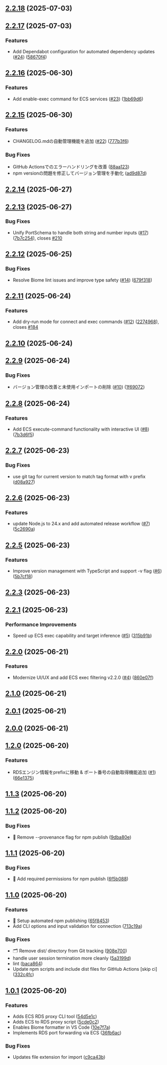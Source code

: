 ## [2.2.18](https://github.com/yuyakinjo/aws-portfoward/compare/v2.2.17...v2.2.18) (2025-07-03)
## [2.2.17](https://github.com/yuyakinjo/aws-portfoward/compare/v2.2.16...v2.2.17) (2025-07-03)

### Features

* Add Dependabot configuration for automated dependency updates ([#24](https://github.com/yuyakinjo/aws-portfoward/issues/24)) ([58670f4](https://github.com/yuyakinjo/aws-portfoward/commit/58670f4a4be8feff402bc2ac61f6ec2468053972))
## [2.2.16](https://github.com/yuyakinjo/aws-portfoward/compare/v2.2.15...v2.2.16) (2025-06-30)

### Features

* Add enable-exec command for ECS services ([#23](https://github.com/yuyakinjo/aws-portfoward/issues/23)) ([1bb69d6](https://github.com/yuyakinjo/aws-portfoward/commit/1bb69d63a638e78e73acde8faba66687b4891110))
## [2.2.15](https://github.com/yuyakinjo/aws-portfoward/compare/v2.2.14...v2.2.15) (2025-06-30)

### Features

* CHANGELOG.mdの自動管理機能を追加 ([#22](https://github.com/yuyakinjo/aws-portfoward/issues/22)) ([777b3f6](https://github.com/yuyakinjo/aws-portfoward/commit/777b3f6014919753ab53962859ea93cf8288859e))

### Bug Fixes

* GitHub Actionsでのエラーハンドリングを改善 ([88aa123](https://github.com/yuyakinjo/aws-portfoward/commit/88aa1231773e3680c8fd51f90f2f3a628781b375))
* npm versionの問題を修正してバージョン管理を手動化 ([ad9d87d](https://github.com/yuyakinjo/aws-portfoward/commit/ad9d87d77a1f3baddf576e7e50c7572bb9348005))
## [2.2.14](https://github.com/yuyakinjo/aws-portfoward/compare/v2.2.13...v2.2.14) (2025-06-27)
## [2.2.13](https://github.com/yuyakinjo/aws-portfoward/compare/v2.2.12...v2.2.13) (2025-06-27)

### Bug Fixes

* Unify PortSchema to handle both string and number inputs ([#17](https://github.com/yuyakinjo/aws-portfoward/issues/17)) ([7b7c254](https://github.com/yuyakinjo/aws-portfoward/commit/7b7c2549014d8b61e4455ef46d9f52d3c12027d1)), closes [#210](https://github.com/yuyakinjo/aws-portfoward/issues/210)
## [2.2.12](https://github.com/yuyakinjo/aws-portfoward/compare/v2.2.11...v2.2.12) (2025-06-25)

### Bug Fixes

* Resolve Biome lint issues and improve type safety ([#14](https://github.com/yuyakinjo/aws-portfoward/issues/14)) ([679f318](https://github.com/yuyakinjo/aws-portfoward/commit/679f318d0b67b68092ae87e21984c1385859652a))
## [2.2.11](https://github.com/yuyakinjo/aws-portfoward/compare/v2.2.10...v2.2.11) (2025-06-24)

### Features

* Add dry-run mode for connect and exec commands ([#12](https://github.com/yuyakinjo/aws-portfoward/issues/12)) ([2274968](https://github.com/yuyakinjo/aws-portfoward/commit/2274968394b11c3c6d6b25f67921fde1d68718f6)), closes [#184](https://github.com/yuyakinjo/aws-portfoward/issues/184)
## [2.2.10](https://github.com/yuyakinjo/aws-portfoward/compare/v2.2.9...v2.2.10) (2025-06-24)
## [2.2.9](https://github.com/yuyakinjo/aws-portfoward/compare/v2.2.8...v2.2.9) (2025-06-24)

### Bug Fixes

* バージョン管理の改善と未使用インポートの削除 ([#10](https://github.com/yuyakinjo/aws-portfoward/issues/10)) ([1f69072](https://github.com/yuyakinjo/aws-portfoward/commit/1f6907293221709ef8ed43201fa7c11e928f09d2))
## [2.2.8](https://github.com/yuyakinjo/aws-portfoward/compare/v2.2.7...v2.2.8) (2025-06-24)

### Features

* Add ECS execute-command functionality with interactive UI ([#8](https://github.com/yuyakinjo/aws-portfoward/issues/8)) ([7b3d6f5](https://github.com/yuyakinjo/aws-portfoward/commit/7b3d6f5997104d7ca47292b40ebaff82ada469e7))
## [2.2.7](https://github.com/yuyakinjo/aws-portfoward/compare/v2.2.6...v2.2.7) (2025-06-23)

### Bug Fixes

* use git tag for current version to match tag format with v prefix ([d08a927](https://github.com/yuyakinjo/aws-portfoward/commit/d08a9274dadfdc8ec1a9d09c1c4f1f566b64af40))
## [2.2.6](https://github.com/yuyakinjo/aws-portfoward/compare/v2.2.5...v2.2.6) (2025-06-23)

### Features

* update Node.js to 24.x and add automated release workflow ([#7](https://github.com/yuyakinjo/aws-portfoward/issues/7)) ([5c2690a](https://github.com/yuyakinjo/aws-portfoward/commit/5c2690adb4817e4031104ee740fcc6a423dc3d0f))
## [2.2.5](https://github.com/yuyakinjo/aws-portfoward/compare/v2.2.3...v2.2.5) (2025-06-23)

### Features

* Improve version management with TypeScript and support -v flag ([#6](https://github.com/yuyakinjo/aws-portfoward/issues/6)) ([5b7cf18](https://github.com/yuyakinjo/aws-portfoward/commit/5b7cf18a9325d1bb006587c1b17a1cc9fba2c3de))
## [2.2.3](https://github.com/yuyakinjo/aws-portfoward/compare/v2.2.1...v2.2.3) (2025-06-23)
## [2.2.1](https://github.com/yuyakinjo/aws-portfoward/compare/v2.2.0...v2.2.1) (2025-06-23)

### Performance Improvements

* Speed up ECS exec capability and target inference ([#5](https://github.com/yuyakinjo/aws-portfoward/issues/5)) ([315b91b](https://github.com/yuyakinjo/aws-portfoward/commit/315b91b1b9ccd7a0734fb8a308f5c3f9d8473649))
## [2.2.0](https://github.com/yuyakinjo/aws-portfoward/compare/v2.1.0...v2.2.0) (2025-06-21)

### Features

* Modernize UI/UX and add ECS exec filtering v2.2.0 ([#4](https://github.com/yuyakinjo/aws-portfoward/issues/4)) ([860e07f](https://github.com/yuyakinjo/aws-portfoward/commit/860e07f42b89e679c875383fb460a2f48bed1f2e))
## [2.1.0](https://github.com/yuyakinjo/aws-portfoward/compare/v2.0.1...v2.1.0) (2025-06-21)
## [2.0.1](https://github.com/yuyakinjo/aws-portfoward/compare/v2.0.0...v2.0.1) (2025-06-21)
## [2.0.0](https://github.com/yuyakinjo/aws-portfoward/compare/v1.2.0...v2.0.0) (2025-06-21)
## [1.2.0](https://github.com/yuyakinjo/aws-portfoward/compare/v1.1.3...v1.2.0) (2025-06-20)

### Features

* RDSエンジン情報をprefixに移動 & ポート番号の自動取得機能追加 ([#1](https://github.com/yuyakinjo/aws-portfoward/issues/1)) ([66e1375](https://github.com/yuyakinjo/aws-portfoward/commit/66e1375c8f375118694b10f3e4c39c048bcf5ae0))
## [1.1.3](https://github.com/yuyakinjo/aws-portfoward/compare/v1.1.2...v1.1.3) (2025-06-20)
## [1.1.2](https://github.com/yuyakinjo/aws-portfoward/compare/v1.1.1...v1.1.2) (2025-06-20)

### Bug Fixes

* 🔧 Remove --provenance flag for npm publish ([9dba80e](https://github.com/yuyakinjo/aws-portfoward/commit/9dba80ea0c260a10059d7ddb37df4e700c038eff))
## [1.1.1](https://github.com/yuyakinjo/aws-portfoward/compare/v1.1.0...v1.1.1) (2025-06-20)

### Bug Fixes

* 🔧 Add required permissions for npm publish ([6f5b088](https://github.com/yuyakinjo/aws-portfoward/commit/6f5b0883a2933809e467a9316bf539cf0f232138))
## [1.1.0](https://github.com/yuyakinjo/aws-portfoward/compare/v1.0.1...v1.1.0) (2025-06-20)

### Features

* 🎉 Setup automated npm publishing ([65f8453](https://github.com/yuyakinjo/aws-portfoward/commit/65f84530a8997a45b1e093b109144c5e73013868))
* Add CLI options and input validation for connection ([713c19a](https://github.com/yuyakinjo/aws-portfoward/commit/713c19a5a9c11d8bd01112f186d6cf6e87538b76))

### Bug Fixes

* 🗂️ Remove dist/ directory from Git tracking ([908e700](https://github.com/yuyakinjo/aws-portfoward/commit/908e7006b36875074914515684c7e70d6bc3f316))
* handle user session termination more cleanly ([5a3199d](https://github.com/yuyakinjo/aws-portfoward/commit/5a3199da7ac43915cf87b8f92aa61684e59885f6))
* lint ([baca864](https://github.com/yuyakinjo/aws-portfoward/commit/baca864390ccd232cb142617e65e27f199b2ce04))
* Update npm scripts and include dist files for GitHub Actions [skip ci] ([332c4fc](https://github.com/yuyakinjo/aws-portfoward/commit/332c4fcbe813a570873b0ff741de721b7f1fb9ca))
## [1.0.1](https://github.com/yuyakinjo/aws-portfoward/compare/5cde0c2fe3bb9446cd42ce333fa54ebad3524c69...v1.0.1) (2025-06-20)

### Features

* Adds ECS RDS proxy CLI tool ([54d5e1c](https://github.com/yuyakinjo/aws-portfoward/commit/54d5e1c53ae97d55aa8b56735f90b5d49152625d))
* Adds ECS to RDS proxy script ([5cde0c2](https://github.com/yuyakinjo/aws-portfoward/commit/5cde0c2fe3bb9446cd42ce333fa54ebad3524c69))
* Enables Biome formatter in VS Code ([10e7f7a](https://github.com/yuyakinjo/aws-portfoward/commit/10e7f7a43a7a038771ed3e5af883785c95e03083))
* Implements RDS port forwarding via ECS ([36fb6ac](https://github.com/yuyakinjo/aws-portfoward/commit/36fb6ac05be4405f59fc5539c530f67a69fc187d))

### Bug Fixes

* Updates file extension for import ([c9ca43b](https://github.com/yuyakinjo/aws-portfoward/commit/c9ca43b43abb31c370e1b659cfeff223c31d40bc))
